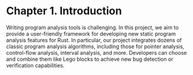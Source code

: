 # Chapter 1. Introduction
Writing program analysis tools is challenging. In this project, we aim to provide a user-friendly framework for developing new static program analysis features for Rust. In particular, our project integrates dozens of classic program analysis algorithms, including those for pointer analysis, control-flow analysis, interval analysis, and more. Developers can choose and combine them like Lego blocks to achieve new bug detection or verification capabilities.


